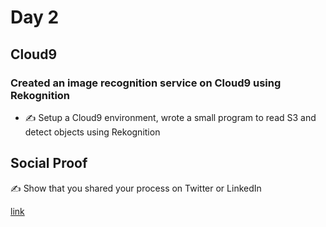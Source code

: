 <!-- This is a template you can use for quick progress days. It removes a lot of the steps we encourage you to share in the longer template 000-DAY-ARTICLE-LONG-TEMPLATE.MD-->

# Day 2
## Cloud9

### Created an image recognition service on Cloud9 using Rekognition

- ✍️ Setup a Cloud9 environment, wrote a small program to read S3 and detect objects using Rekognition

## Social Proof

✍️ Show that you shared your process on Twitter or LinkedIn

[link](link)
